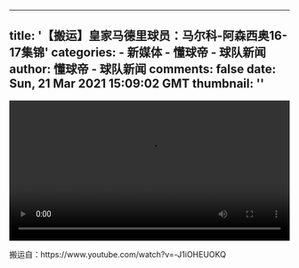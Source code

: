 
---
title: '【搬运】皇家马德里球员：马尔科-阿森西奥16-17集锦'
categories: 
    - 新媒体
    - 懂球帝 - 球队新闻
author: 懂球帝 - 球队新闻
comments: false
date: Sun, 21 Mar 2021 15:09:02 GMT
thumbnail: ''
---

<div>   
<div class="con">
        <p></p><video width="100%" controls="controls"> <source src="http://img.qunliao.info/ZFQBTyXZ_4629336161.mp4" type="video/mp4"> Your RSS reader does not support video playback. </video><p></p><p>搬运自：https://www.youtube.com/watch?v=-J1iOHEUOKQ</p>
      </div>
      
</div>
            